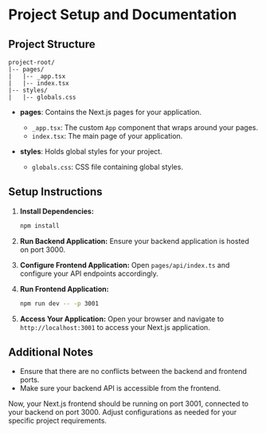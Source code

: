 # Project Setup and Documentation

## Project Structure

```
project-root/
|-- pages/
|   |-- _app.tsx
|   |-- index.tsx
|-- styles/
|   |-- globals.css
```

- **pages**: Contains the Next.js pages for your application.
  - `_app.tsx`: The custom `App` component that wraps around your pages.
  - `index.tsx`: The main page of your application.

- **styles**: Holds global styles for your project.
  - `globals.css`: CSS file containing global styles.

## Setup Instructions

1. **Install Dependencies:**
   ```bash
   npm install
   ```

2. **Run Backend Application:**
   Ensure your backend application is hosted on port 3000.

3. **Configure Frontend Application:**
   Open `pages/api/index.ts` and configure your API endpoints accordingly.

4. **Run Frontend Application:**
   ```bash
   npm run dev -- -p 3001
   ```

5. **Access Your Application:**
   Open your browser and navigate to `http://localhost:3001` to access your Next.js application.

## Additional Notes

- Ensure that there are no conflicts between the backend and frontend ports.
- Make sure your backend API is accessible from the frontend.

Now, your Next.js frontend should be running on port 3001, connected to your backend on port 3000. Adjust configurations as needed for your specific project requirements.